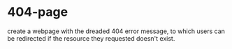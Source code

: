 # 404-page
create a webpage with the dreaded 404 error message, to which users can be redirected if the resource they requested doesn't exist.
